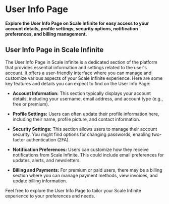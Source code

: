 # User Info Page

**Explore the User Info Page on Scale Infinite for easy access to your account details, profile settings, security options, notification preferences, and billing management.**

## User Info Page in Scale Infinite

The User Info Page in Scale Infinite is a dedicated section of the platform that provides essential information and settings related to the user's account. It offers a user-friendly interface where you can manage and customize various aspects of your Scale Infinite experience. Here are some key features and details you can expect to find on the User Info Page:

- **Account Information:** This section typically displays your account details, including your username, email address, and account type (e.g., free or premium).

- **Profile Settings:** Users can often update their profile information here, including their name, profile picture, and contact information.

- **Security Settings:** This section allows users to manage their account security. You might find options for changing passwords, enabling two-factor authentication (2FA).

- **Notification Preferences:** Users can customize how they receive notifications from Scale Infinite. This could include email preferences for updates, alerts, and newsletters.

- **Billing and Payments:** For premium or paid users, there may be a billing section where you can manage payment methods, view invoices, and update billing information.

Feel free to explore the User Info Page to tailor your Scale Infinite experience to your preferences and needs.
